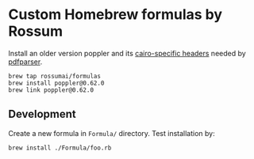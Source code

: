 # Custom Homebrew formulas by Rossum

Install an older version poppler and its [cairo-specific headers](https://gitlab.freedesktop.org/poppler/poppler/merge_requests/252/diffs)
needed by [pdfparser](https://github.com/rossumai/pdfparser).

```
brew tap rossumai/formulas
brew install poppler@0.62.0
brew link poppler@0.62.0
```

## Development

Create a new formula in `Formula/` directory.
Test installation by:

```
brew install ./Formula/foo.rb
```
